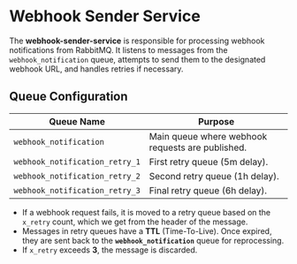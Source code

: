 # Webhook Sender Service

The **webhook-sender-service** is responsible for processing webhook notifications from RabbitMQ. It listens to messages from the `webhook_notification` queue, attempts to send them to the designated webhook URL, and handles retries if necessary.

## Queue Configuration

| Queue Name             | Purpose                                          |
|------------------------|--------------------------------------------------|
| `webhook_notification` | Main queue where webhook requests are published. |
| `webhook_notification_retry_1`         | First retry queue (5m delay).                    |
| `webhook_notification_retry_2`         | Second retry queue (1h delay).                   |
| `webhook_notification_retry_3`         | Final retry queue (6h delay).                    |

- If a webhook request fails, it is moved to a retry queue based on the `x_retry` count, which we get from the header of the message.
- Messages in retry queues have a **TTL** (Time-To-Live). Once expired, they are sent back to the **`webhook_notification`** queue for reprocessing.
- If `x_retry` exceeds **3**, the message is discarded.
